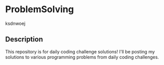 # ProblemSolving
ksdnwoej
## Description
This repository is for daily coding challenge solutions! I'll be posting my solutions to various programming problems from daily coding challenges.

